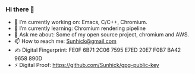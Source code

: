 ### Hi there 👋

- 🔭 I’m currently working on: Emacs, C/C++, Chromium.
- 🌱 I’m currently learning: Chromium rendering pipeline
- 💬 Ask me about: Some of my open source project, chromium and AWS.
- 📫 How to reach me: Sunhick@gmail.com
- ✍️ Digital Fingerprint: FE0F 6B71 2C06 7595 E7ED  20E7 F0B7 BA42 9658 890D
- ⚡ Digital Proof: https://github.com/Sunhick/gpg-public-key
